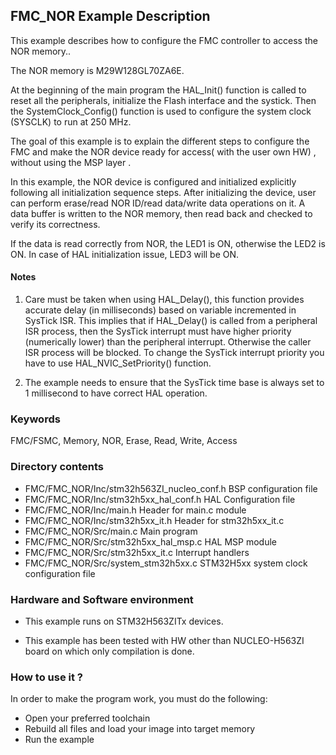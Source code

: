 

## <b>FMC_NOR Example Description</b>

This example describes how to configure the FMC controller to access the NOR memory..

The NOR memory is M29W128GL70ZA6E.

At the beginning of the main program the HAL_Init() function is called to reset 
all the peripherals, initialize the Flash interface and the systick.
Then the SystemClock_Config() function is used to configure the system
clock (SYSCLK) to run at 250 MHz.

The goal of this example is to explain the different steps to configure the FMC 
and make the NOR device ready for access( with the user own HW) , without using the MSP layer .       

In this example, the NOR device is configured and initialized explicitly 
following all initialization sequence steps. After initializing the device, user 
can perform erase/read NOR ID/read data/write data operations on it. 
A data buffer is written to the NOR memory, then read back and checked to verify 
its correctness.

If the data is read correctly from NOR, the LED1 is ON, otherwise the LED2 is ON.
In case of HAL initialization issue, LED3 will be ON.
  
#### <b>Notes</b>

 1. Care must be taken when using HAL_Delay(), this function provides accurate delay (in milliseconds)
    based on variable incremented in SysTick ISR. This implies that if HAL_Delay() is called from
    a peripheral ISR process, then the SysTick interrupt must have higher priority (numerically lower)
    than the peripheral interrupt. Otherwise the caller ISR process will be blocked.
    To change the SysTick interrupt priority you have to use HAL_NVIC_SetPriority() function.

 2. The example needs to ensure that the SysTick time base is always set to 1 millisecond
    to have correct HAL operation.

### <b>Keywords</b>

FMC/FSMC, Memory, NOR, Erase, Read, Write, Access

### <b>Directory contents</b>

 - FMC/FMC_NOR/Inc/stm32h563ZI_nucleo_conf.h     BSP configuration file
 - FMC/FMC_NOR/Inc/stm32h5xx_hal_conf.h        HAL Configuration file
 - FMC/FMC_NOR/Inc/main.h                      Header for main.c module 
 - FMC/FMC_NOR/Inc/stm32h5xx_it.h              Header for stm32h5xx_it.c
 - FMC/FMC_NOR/Src/main.c                      Main program
 - FMC/FMC_NOR/Src/stm32h5xx_hal_msp.c         HAL MSP module  
 - FMC/FMC_NOR/Src/stm32h5xx_it.c              Interrupt handlers
 - FMC/FMC_NOR/Src/system_stm32h5xx.c          STM32H5xx system clock configuration file 
    

### <b>Hardware and Software environment</b>
 - This example runs on STM32H563ZITx devices.

 - This example has been tested with HW other than NUCLEO-H563ZI board on which only compilation is done. 
      
### <b>How to use it ?</b>

In order to make the program work, you must do the following:

 - Open your preferred toolchain
 - Rebuild all files and load your image into target memory
 - Run the example

